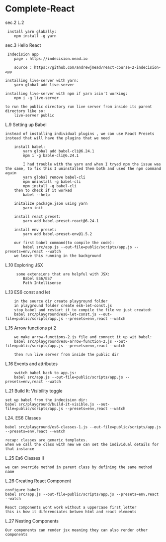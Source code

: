 # Complete-React

sec.2 L.2

     install yarn glabally:
        npm install -g yarn

sec.3 Hello React

     Indecision app
        page : https://indecision.mead.io

        source : https://github.com/andrewjmead/react-course-2-indecision-app

    installing live-server with yarn:
        yarn global add live-server

    installing live-server with npm if yarn isin't working:
        npm i -g live-server

    to run the public directory run live server from inside its parent directory like so:
        live-server public

L.9 Setting up Babel

    instead of installing individual plugins , we can use React Presets instead that will have the plugins that we need

        install babel:
            yarn global add babel-cli@6.24.1
            npm i -g bable-cli@6.24.1

            I had trouble with the yarn and when I tryed npm the issue was the same, to fix this I uninstalled them both and used the npm command again
            yarn global remove babel-cli
            npm uninstall -g babel-cli 
            npm install -g babel-cli
        then to check if it worked
            babel --help

        initalize package.json using yarn
            yarn init

        install react preset:
            yarn add babel-preset-react@6.24.1

        install env preset:
            yarn add babel-preset-env@1.5.2
            
        our first babel command(to compile the code):
            babel src/app.js --out-file=public/scripts/app.js --presets=env,react --watch
        we leave this running in the background

L.10 Exploring JSX

         some extensions that are helpful with JSX:
            Babel ES6/ES7
            Path Intellisense

L.13 ES6 const and let

        in the source dir create playground folder
        in playground folder create es6-let-const.js
        stop babel and restart it to compile the file we just created:
        babel src/playground/es6-let-const.js --out-file=public/scripts/app.js --presets=env,react --watch

L.15 Arrow functions pt 2

        we make arrow-functions-2.js file and connect it up wit babel:
        babel src/playground/es6-arrow-function-2.js --out-file=public/scripts/app.js --presets=env,react --watch

        then run live server from inside the public dir

L.16 Events and attributes

        switch babel back to app.js:
        babel src/app.js --out-file=public/scripts/app.js --presets=env,react --watch

L.21 Build It: Visibility toggle

    set up babel from the indecision dir:
    babel src/playground/build-it-visible.js --out-file=public/scripts/app.js --presets=env,react --watch

L24. ES6 Classes

    babel src/playground/es6-classes-1.js --out-file=public/scripts/app.js --presets=env,react --watch

    recap: classes are genaric templates. 
    when we call the class with new we can set the individual details for that instance

L.25 Es6 Classes II

    we can override method in parent class by defining the same method name

L.26 Creating React Component

    configure babel:
    babel src/app.js --out-file=public/scripts/app.js --presets=env,react --watch

    React components wont work without a uppercase first letter
    this is how it diferenciates betwen html and react elements

L.27 Nesting Components

    Our components can render jsx meaning they can also render other components

        




        



        